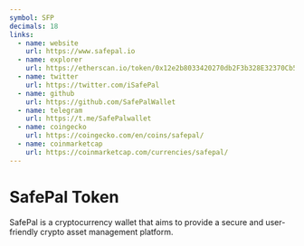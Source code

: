 ```yaml
---
symbol: SFP
decimals: 18
links:
  - name: website
    url: https://www.safepal.io
  - name: explorer
    url: https://etherscan.io/token/0x12e2b8033420270db2F3b328E32370Cb5B2Ca134
  - name: twitter
    url: https://twitter.com/iSafePal
  - name: github
    url: https://github.com/SafePalWallet
  - name: telegram
    url: https://t.me/SafePalwallet
  - name: coingecko
    url: https://coingecko.com/en/coins/safepal/
  - name: coinmarketcap
    url: https://coinmarketcap.com/currencies/safepal/
---
```


# SafePal Token

SafePal is a cryptocurrency wallet that aims to provide a secure and user-friendly crypto asset management platform.

